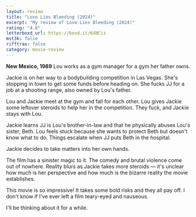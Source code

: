 ```yaml
---
layout: review
title: "Love Lies Bleeding (2024)"
excerpt: "My review of Love Lies Bleeding (2024)"
rating: "4.0"
letterboxd_url: https://boxd.it/64NCiz
mst3k: false
rifftrax: false
category: movie-review
---
```


<b></b>

<b>New Mexico, 1989</b>
Lou works as a gym manager for a gym her father owns.

Jackie is on her way to a bodybuilding competition in Las Vegas. She's stopping in town to get some funds before heading on. She fucks JJ for a job at a shooting range, also owned by Lou's father.

Lou and Jackie meet at the gym and fall for each other. Lou gives Jackie some leftover steroids to help her in the competition. They fuck, and Jackie stays with Lou.

Jackie learns JJ is Lou's brother-in-law and that he physically abuses Lou's sister, Beth. Lou feels stuck because she wants to protect Beth but doesn't know what to do. Things escalate when JJ puts Beth in the hospital.

Jackie decides to take matters into her own hands.

The film has a sinister magic to it. The comedy and brutal violence come out of nowhere. Reality blurs as Jackie takes more steroids — it's unclear how much is her perspective and how much is the bizarre reality the movie establishes.

This movie is so impressive! It takes some bold risks and they all pay off. I don't know if I've ever left a film teary-eyed and nauseous.

I'll be thinking about it for a while.
